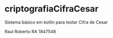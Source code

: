# criptografiaCifraCesar
Sistema básico em kotlin para testar Cifra de Cesar<br>

Raul Roberto RA   1847548
